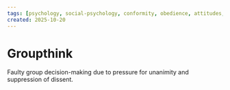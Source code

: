 ```yaml
---
tags: [psychology, social-psychology, conformity, obedience, attitudes, attribution, prejudice, aggression, prosocial]
created: 2025-10-20
---
```

# Groupthink

Faulty group decision-making due to pressure for unanimity and suppression of dissent.
